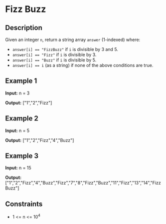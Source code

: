 # Fizz Buzz

## Description

Given an integer `n`, return a string array `answer` (1-indexed) where:

- `answer[i] == "FizzBuzz"` if `i` is divisible by 3 and 5.
- `answer[i] == "Fizz"` if `i` is divisible by 3.
- `answer[i] == "Buzz"` if `i` is divisible by 5.
- `answer[i] == i` (as a string) if none of the above conditions are true.

## Example 1

**Input:**
n = 3

**Output:**
["1","2","Fizz"]

## Example 2

**Input:**
n = 5

**Output:**
["1","2","Fizz","4","Buzz"]

## Example 3

**Input:**
n = 15

**Output:**
["1","2","Fizz","4","Buzz","Fizz","7","8","Fizz","Buzz","11","Fizz","13","14","FizzBuzz"]

## Constraints

- 1 <= n <= 10<sup>4</sup>
